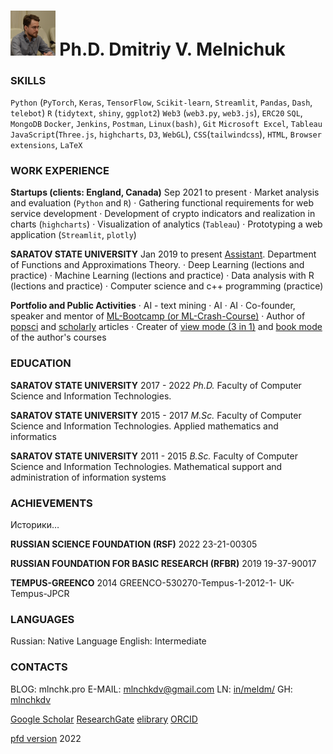 # <img src="./photo.jpg" style="zoom:7%;"  />   Ph.D. Dmitriy V. Melnichuk

### SKILLS

`Python` (`PyTorch`, `Keras`, `TensorFlow`, `Scikit-learn`, `Streamlit`, `Pandas`, `Dash`, `telebot`) 
`R` (`tidytext`, `shiny`, `ggplot2`)
`Web3` (`web3.py`, `web3.js`), `ERC20` 
`SQL`, `MongoDB`
`Docker`, `Jenkins`, `Postman`, `Linux(bash)`, `Git`
`Microsoft Excel`, `Tableau`
`JavaScript`(`Three.js`, `highcharts`, `D3`, `WebGL`), `CSS`(`tailwindcss`), `HTML`,  `Browser extensions`, `LaTeX`



### WORK EXPERIENCE

**Startups (clients: England, Canada)**   Sep 2021 to present
·   Market analysis and evaluation (`Python` and `R`)
·   Gathering functional requirements for web service development
·   Development of crypto indicators and realization in charts (`highcharts`)
·   Visualization of analytics (`Tableau`)
·   Prototyping a web application (`Streamlit`, `plotly`)

 

**SARATOV STATE UNIVERSITY**    Jan 2019 to present
[Assistant](https://www.sgu.ru/person/melnichuk-dmitriy-vadimovich). Department of Functions and Approximations Theory.
·   Deep Learning (lections and practice)
·   Machine Learning (lections and practice)
·   Data analysis with R (lections and practice)
·   Computer science and c++ programming (practice)



**Portfolio and Public Activities**
·   AI - text mining
·   AI
·   AI
·   Co-founder, speaker and mentor of [ML-Bootcamp (or ML-Crash-Course)]()
·   Author of [popsci]() and [scholarly]() articles
·   Creater of [view mode (3 in 1)]() and [book mode]() of the author's courses



### EDUCATION

**SARATOV STATE UNIVERSITY**    2017 - 2022
*Ph.D.* Faculty of Computer Science and Information Technologies. 

**SARATOV STATE UNIVERSITY**    2015 - 2017
*M.Sc.* Faculty of Computer Science and Information Technologies. 
Applied mathematics and informatics

**SARATOV STATE UNIVERSITY**    2011 - 2015
*B.Sc.* Faculty of Computer Science and Information Technologies. 
Mathematical support and administration of information systems



### ACHIEVEMENTS

Историки…

**RUSSIAN SCIENCE FOUNDATION (RSF)**    2022
23-21-00305

**RUSSIAN FOUNDATION FOR BASIC RESEARCH (RFBR)**    2019
19-37-90017

**TEMPUS-GREENCO**    2014
GREENCO-530270-Tempus-1-2012-1- UK-Tempus-JPCR



### LANGUAGES

Russian: Native Language
English: Intermediate



### CONTACTS

BLOG: mlnchk.pro
E-MAIL: mlnchkdv@gmail.com
LN: [in/meldm/](https://www.linkedin.com/in/meldm/)
GH: [mlnchkdv](https://github.com/mlnchkdv)

[Google Scholar](https://scholar.google.com/citations?user=XcYTbJsAAAAJ&hl=en) 
[ResearchGate](https://www.researchgate.net/profile/Dmitriy-Melnichuk?ev=hdr_xprf)
[elibrary](https://www.elibrary.ru/author_profile.asp?id=1021510)
[ORCID](https://orcid.org/0000-0002-6689-8904)



[pfd version](https://mlnchkdv.github.io/cv/MelnichukDmitrii_CV.pdf)
2022

